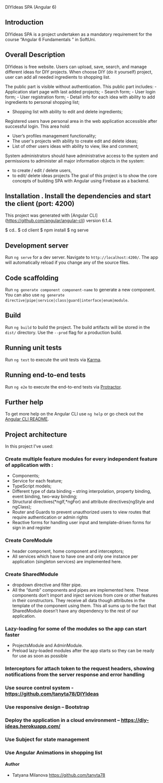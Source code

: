 DIYIdeas SPA (Angular 6)
## Introduction
DIYideas SPA is a project undertaken as a mandatory requirement for the course “Angular 6 Fundamentals ” in SoftUni. 
## Overall Description 
   DIYideas is free website. Users can upload, save, search, and manage different ideas for DIY projects. When choose DIY (do it yourself) project, user can add all needed ingredients to shopping list.

The public part is visible without authentication. This public part includes:
	- Application start page with last added projects;
	- Search form;
	- User login form;
	- User registration form;
	- Detail info for each idea with ability to add ingredients to personal shopping list;
  - Shopping list with ability to edit and delete ingredients;


Registered users have personal area in the web application accessible after successful login. This area hold:
   - User’s profiles management functionality;
   - The user's projects with ability to create edit and delete ideas;
   - List of other users ideas with ability to view, like and comment;

System administrators should have administrative access to the system and permissions to administer all major information objects in the system:
-  to create / edit / delete users,
-  to edit/ delete ideas projects
The goal of this project is to show the core concepts of building SPA with Angular using Firebase as a backend. 

## Installation . Install the dependencies and start the client (port: 4200)
This project was generated with [Angular CLI] (https://github.com/angular/angular-cli) version 6.1.4.

$ cd..
$ cd client
$ npm install
$ ng serve

## Development server
Run `ng serve` for a dev server. Navigate to `http://localhost:4200/`. The app will automatically reload if you change any of the source files.
## Code scaffolding

Run `ng generate component component-name` to generate a new component. You can also use `ng generate directive|pipe|service|class|guard|interface|enum|module`.
## Build
Run `ng build` to build the project. The build artifacts will be stored in the `dist/` directory. Use the `--prod` flag for a production build.
## Running unit tests
Run `ng test` to execute the unit tests via [Karma](https://karma-runner.github.io).
## Running end-to-end tests
Run `ng e2e` to execute the end-to-end tests via [Protractor](http://www.protractortest.org/).
## Further help
To get more help on the Angular CLI use `ng help` or go check out the [Angular CLI README](https://github.com/angular/angular-cli/blob/master/README.md).
## Project architecture
 In this project I've used:
### Create multiple feature modules for every independent feature of application with :
  - Components;
  - Service for each feature;
  - TypeScript models;      
  - Different type of data binding – string interpolation, property binding, event binding, two-way binding;
  - Structural directives(*ngIf,*ngFor) and attribute directives(ngStyle and ngClass);
  - Router and Guards to prevent unauthorized users to view routes that require authentication or admin rights
  - Reactive forms for handling user input and template-driven forms for sign in and register
### Create CoreModule 
   - header component, home component and interceptors;
   - All services which have to have one and only one instance per application (singleton services) are implemented here.
### Create SharedModule 
  - dropdown directive and filter pipe.
  - All the “dumb” components and pipes are implemented here. These components don’t import and inject services from core or other features in their constructors. They receive all data though attributes in the template of the component using them. This all sums up to the fact that SharedModule doesn’t have any dependency to the rest of our application.
### Lazy-loading for some of the modules so the app can start faster 
  - ProjectsModule and AdminModule.
  - Preload lazy-loaded modules after the app starts so they can be ready for use as soon as possible
### Interceptors for attach token to the request headers, showing notifications from the server response and error handling
### Use source control system - https://github.com/tanyta78/DIYIdeas
### Use responsive design – Bootstrap
### Deploy the application in a cloud environment –  https://diy-ideas.herokuapp.com/
### Use Subject for state management
### Use Angular Animations in shopping list
#### Author
* Tatyana Milanova https://github.com/tanyta78


